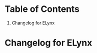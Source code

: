 
# Table of Contents

1.  [Changelog for ELynx](#orgbba4466)


<a id="orgbba4466"></a>

# Changelog for ELynx

